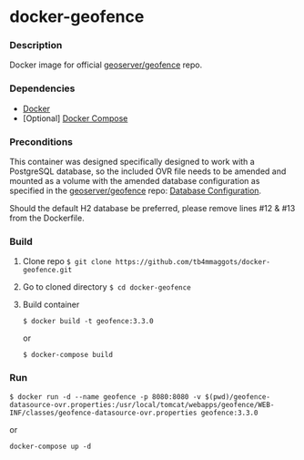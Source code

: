 # docker-geofence

### Description
Docker image for official [geoserver/geofence](https://github.com/geoserver/geofence) repo.

### Dependencies
- [Docker](https://www.docker.com/)
- [Optional] [Docker Compose](https://docs.docker.com/compose/)

### Preconditions
This container was designed specifically designed to work with a PostgreSQL database, so the included OVR file needs to be amended and 
mounted as a volume with the amended database configuration as specified in the [geoserver/geofence](https://github.com/geoserver/geofence) repo: [Database Configuration](https://github.com/geoserver/geofence/wiki/GeoFence-configuration#database-configuration). 

Should the default H2 database be preferred, please remove lines #12 & #13 from the Dockerfile.

### Build
1. Clone repo `$ git clone https://github.com/tb4mmaggots/docker-geofence.git`
2. Go to cloned directory `$ cd docker-geofence`
3. Build container

   `$ docker build -t geofence:3.3.0` 
   
   or 
   
   `$ docker-compose build`

### Run
`$ docker run -d --name geofence -p 8080:8080 -v $(pwd)/geofence-datasource-ovr.properties:/usr/local/tomcat/webapps/geofence/WEB-INF/classes/geofence-datasource-ovr.properties geofence:3.3.0` 

or 

`docker-compose up -d`
